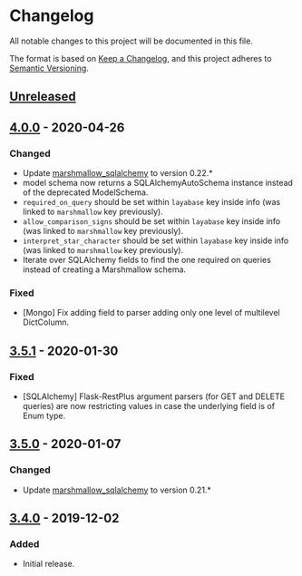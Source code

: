 # Changelog
All notable changes to this project will be documented in this file.

The format is based on [Keep a Changelog](https://keepachangelog.com/en/1.0.0/),
and this project adheres to [Semantic Versioning](https://semver.org/spec/v2.0.0.html).

## [Unreleased]

## [4.0.0] - 2020-04-26
### Changed
- Update [marshmallow_sqlalchemy](https://marshmallow-sqlalchemy.readthedocs.io/en/latest/changelog.html) to version 0.22.*
- model schema now returns a SQLAlchemyAutoSchema instance instead of the deprecated ModelSchema.
- `required_on_query` should be set within `layabase` key inside info (was linked to `marshmallow` key previously).
- `allow_comparison_signs` should be set within `layabase` key inside info (was linked to `marshmallow` key previously).
- `interpret_star_character` should be set within `layabase` key inside info (was linked to `marshmallow` key previously).
- Iterate over SQLAlchemy fields to find the one required on queries instead of creating a Marshmallow schema.

### Fixed
- [Mongo] Fix adding field to parser adding only one level of multilevel DictColumn.

## [3.5.1] - 2020-01-30
### Fixed
- [SQLAlchemy] Flask-RestPlus argument parsers (for GET and DELETE queries) are now restricting values in case the underlying field is of Enum type.

## [3.5.0] - 2020-01-07
### Changed
- Update [marshmallow_sqlalchemy](https://marshmallow-sqlalchemy.readthedocs.io/en/latest/changelog.html) to version 0.21.*

## [3.4.0] - 2019-12-02
### Added
- Initial release.

[Unreleased]: https://github.com/Colin-b/layabase/compare/v4.0.0...HEAD
[4.0.0]: https://github.com/Colin-b/layabase/compare/v3.5.1...v4.0.0
[3.5.1]: https://github.com/Colin-b/layabase/compare/v3.5.0...v3.5.1
[3.5.0]: https://github.com/Colin-b/layabase/compare/v3.4.0...v3.5.0
[3.4.0]: https://github.com/Colin-b/layabase/releases/tag/v3.4.0
